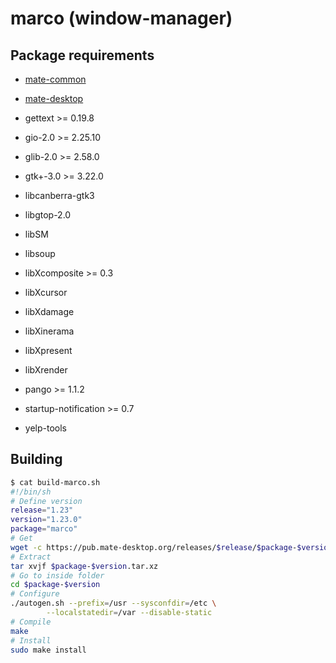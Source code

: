 # marco (window-manager)

## Package requirements

  * [mate-common](mate-common.md)

  * [mate-desktop](mate-desktop.md)

  * gettext >= 0.19.8

  * gio-2.0 >= 2.25.10

  * glib-2.0 >= 2.58.0

  * gtk+-3.0 >= 3.22.0

  * libcanberra-gtk3

  * libgtop-2.0

  * libSM

  * libsoup

  * libXcomposite >= 0.3

  * libXcursor

  * libXdamage

  * libXinerama

  * libXpresent

  * libXrender

  * pango >= 1.1.2

  * startup-notification >= 0.7

  * yelp-tools

## Building

```bash
$ cat build-marco.sh
#!/bin/sh
# Define version
release="1.23"
version="1.23.0"
package="marco"
# Get
wget -c https://pub.mate-desktop.org/releases/$release/$package-$version.tar.xz
# Extract
tar xvjf $package-$version.tar.xz
# Go to inside folder
cd $package-$version
# Configure
./autogen.sh --prefix=/usr --sysconfdir=/etc \
        --localstatedir=/var --disable-static
# Compile
make
# Install
sudo make install
```

